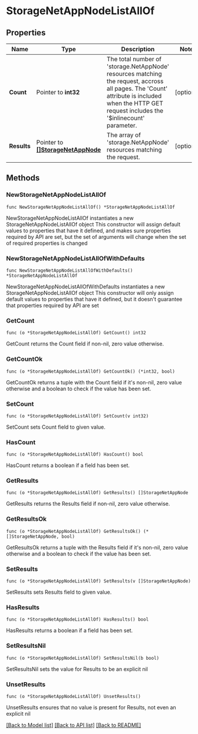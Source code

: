 # StorageNetAppNodeListAllOf

## Properties

Name | Type | Description | Notes
------------ | ------------- | ------------- | -------------
**Count** | Pointer to **int32** | The total number of &#39;storage.NetAppNode&#39; resources matching the request, accross all pages. The &#39;Count&#39; attribute is included when the HTTP GET request includes the &#39;$inlinecount&#39; parameter. | [optional] 
**Results** | Pointer to [**[]StorageNetAppNode**](StorageNetAppNode.md) | The array of &#39;storage.NetAppNode&#39; resources matching the request. | [optional] 

## Methods

### NewStorageNetAppNodeListAllOf

`func NewStorageNetAppNodeListAllOf() *StorageNetAppNodeListAllOf`

NewStorageNetAppNodeListAllOf instantiates a new StorageNetAppNodeListAllOf object
This constructor will assign default values to properties that have it defined,
and makes sure properties required by API are set, but the set of arguments
will change when the set of required properties is changed

### NewStorageNetAppNodeListAllOfWithDefaults

`func NewStorageNetAppNodeListAllOfWithDefaults() *StorageNetAppNodeListAllOf`

NewStorageNetAppNodeListAllOfWithDefaults instantiates a new StorageNetAppNodeListAllOf object
This constructor will only assign default values to properties that have it defined,
but it doesn't guarantee that properties required by API are set

### GetCount

`func (o *StorageNetAppNodeListAllOf) GetCount() int32`

GetCount returns the Count field if non-nil, zero value otherwise.

### GetCountOk

`func (o *StorageNetAppNodeListAllOf) GetCountOk() (*int32, bool)`

GetCountOk returns a tuple with the Count field if it's non-nil, zero value otherwise
and a boolean to check if the value has been set.

### SetCount

`func (o *StorageNetAppNodeListAllOf) SetCount(v int32)`

SetCount sets Count field to given value.

### HasCount

`func (o *StorageNetAppNodeListAllOf) HasCount() bool`

HasCount returns a boolean if a field has been set.

### GetResults

`func (o *StorageNetAppNodeListAllOf) GetResults() []StorageNetAppNode`

GetResults returns the Results field if non-nil, zero value otherwise.

### GetResultsOk

`func (o *StorageNetAppNodeListAllOf) GetResultsOk() (*[]StorageNetAppNode, bool)`

GetResultsOk returns a tuple with the Results field if it's non-nil, zero value otherwise
and a boolean to check if the value has been set.

### SetResults

`func (o *StorageNetAppNodeListAllOf) SetResults(v []StorageNetAppNode)`

SetResults sets Results field to given value.

### HasResults

`func (o *StorageNetAppNodeListAllOf) HasResults() bool`

HasResults returns a boolean if a field has been set.

### SetResultsNil

`func (o *StorageNetAppNodeListAllOf) SetResultsNil(b bool)`

 SetResultsNil sets the value for Results to be an explicit nil

### UnsetResults
`func (o *StorageNetAppNodeListAllOf) UnsetResults()`

UnsetResults ensures that no value is present for Results, not even an explicit nil

[[Back to Model list]](../README.md#documentation-for-models) [[Back to API list]](../README.md#documentation-for-api-endpoints) [[Back to README]](../README.md)



